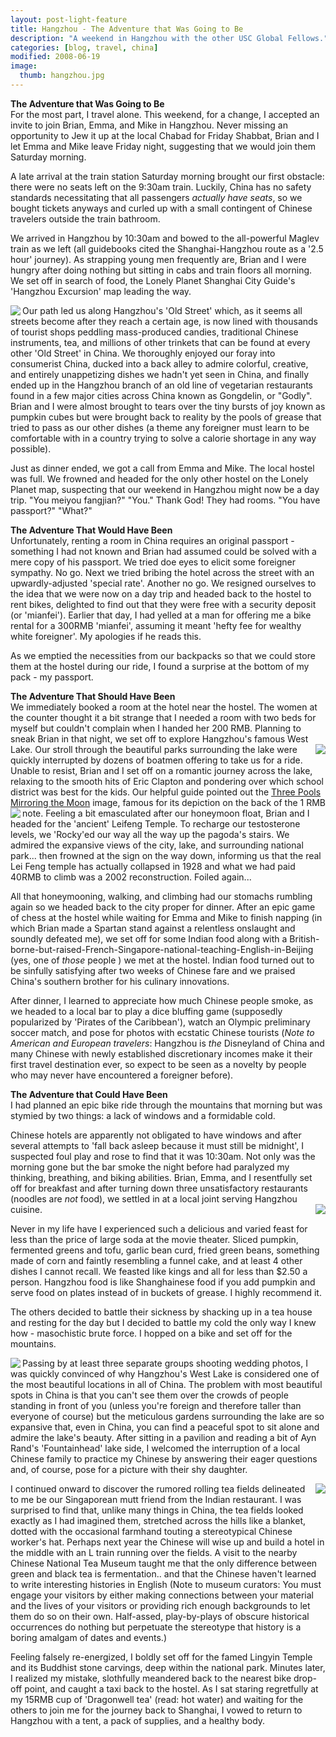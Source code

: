 ```yaml
---
layout: post-light-feature
title: Hangzhou - The Adventure that Was Going to Be
description: "A weekend in Hangzhou with the other USC Global Fellows."
categories: [blog, travel, china]
modified: 2008-06-19
image:
  thumb: hangzhou.jpg
---
```

<strong>The Adventure that Was Going to Be</strong><br>
For the most part, I travel alone.  This weekend, for a change, I accepted an invite to join Brian, Emma, and Mike in Hangzhou.  Never missing an opportunity to Jew it up at the local Chabad for Friday Shabbat, Brian and I let Emma and Mike leave Friday night, suggesting that we would join them Saturday morning.

A late arrival at the train station Saturday morning brought our first obstacle: there were no seats left on the 9:30am train.  Luckily, China has no safety standards necessitating that all passengers <em>actually have seats</em>, so we bought tickets anyways and curled up with a small contingent of Chinese travelers outside the train bathroom.

We arrived in Hangzhou by 10:30am and bowed to the all-powerful Maglev train as we left (all guidebooks cited the Shanghai-Hangzhou route as a '2.5 hour' journey).  As strapping young men frequently are, Brian and I were hungry after doing nothing but sitting in cabs and train floors all morning.  We set off in search of food, the Lonely Planet Shanghai City Guide's 'Hangzhou Excursion' map leading the way.

<a href="http://picasaweb.google.com/nomad2124/Hangzhou/photo#5213127416488754338"><img src="http://lh5.ggpht.com/nomad2124/SFi_w9SpfKI/AAAAAAAAAOo/RT3HcreHFIY/s144/CIMG5423.JPG" align="left"/></a>Our path led us along Hangzhou's 'Old Street' which, as it seems all streets become after they reach a certain age, is now lined with thousands of tourist shops peddling mass-produced candies, traditional Chinese instruments, tea, and millions of other trinkets that can be found at every other 'Old Street' in China.  We thoroughly enjoyed our foray into consumerist China, ducked into a back alley to admire colorful, creative, and entirely unappetizing dishes we hadn't yet seen in China, and finally ended up in the Hangzhou branch of an old line of vegetarian restaurants found in a few major cities across China known as Gongdelin, or "Godly".  Brian and I were almost brought to tears over the tiny bursts of joy known as pumpkin cubes but were brought back to reality by the pools of grease that tried to pass as our other dishes (a theme any foreigner must learn to be comfortable with in a country trying to solve a calorie shortage in any way possible).

Just as dinner ended, we got a call from Emma and Mike.  The local hostel was full.  We frowned and headed for the only other hostel on the Lonely Planet map, suspecting that our weekend in Hangzhou might now be a day trip.
"You meiyou fangjian?"
"You."
Thank God!  They had rooms.
"You have passport?"
"What?"

<strong>The Adventure That Would Have Been</strong><br>
Unfortunately, renting a room in China requires an original passport - something I had not known and Brian had assumed could be solved with a mere copy of his passport.  We tried doe eyes to elicit some foreigner sympathy.  No go.  Next we tried bribing the hotel across the street with an upwardly-adjusted 'special rate'.  Another no go.
We resigned ourselves to the idea that we were now on a day trip and headed back to the hostel to rent bikes, delighted to find out that they were free with a security deposit (or 'mianfei').  Earlier that day, I had yelled at a man for offering me a bike rental for a 300RMB 'mianfei', assuming it meant 'hefty fee for wealthy white foreigner'.  My apologies if he reads this.

As we emptied the necessities from our backpacks so that we could store them at the hostel during our ride, I found a surprise at the bottom of my pack - my passport.

<strong>The Adventure That Should Have Been</strong><br>
We immediately booked a room at the hotel near the hostel.  The women at the counter thought it a bit strange that I needed a room with two beds for myself but couldn't complain when I handed her 200 RMB.  Planning to sneak Brian in that night, we set off to explore Hangzhou's famous West Lake.
<a href="http://picasaweb.google.com/nomad2124/Hangzhou/photo#5213119031093585074"><img src="http://lh5.ggpht.com/nomad2124/SFi4I3QpZLI/AAAAAAAAALU/HWDj6QHJp_k/s144/CIMG5433.JPG" align="right" /></a>
Our stroll through the beautiful parks surrounding the lake were quickly interrupted by dozens of boatmen offering to take us for a ride.  Unable to resist, Brian and I set off on a romantic journey across the lake, relaxing to the smooth hits of Eric Clapton and pondering over which school district was best for the kids.   Our helpful guide pointed out the <a href="http://www.chinaodysseytours.com/special-topic-about-china/sceneries-on-rmb-banknotes.html">Three Pools Mirroring the Moon</a> image, famous for its depiction on the back of the 1 RMB note.
<a href="http://picasaweb.google.com/nomad2124/Hangzhou/photo#5213119153512153890"><img src="http://lh4.ggpht.com/nomad2124/SFi4P_TggyI/AAAAAAAAAL0/48l6YNYyI0Q/s144/CIMG5445.JPG" align="left" /></a>
Feeling a bit emasculated after our honeymoon float, Brian and I headed for the 'ancient' Leifeng Temple.   To recharge our testosterone levels, we 'Rocky'ed our way all the way up the pagoda's stairs.  We admired the expansive views of the city, lake, and surrounding national park... then frowned at the sign on the way down, informing us that the real Lei Feng temple has actually collapsed in 1928 and what we had paid 40RMB to climb was a 2002 reconstruction.  Foiled again...

All that honeymooning, walking, and climbing had our stomachs rumbling again so we headed back to the city proper for dinner.  After an epic game of chess at the hostel while waiting for Emma and Mike to finish napping (in which Brian made a Spartan stand against a relentless onslaught and soundly defeated me), we set off for some Indian food along with a British-borne-but-raised-French-Singapore-national-teaching-English-in-Beijing (yes, one of <em>those </em>people ) we met at the hostel.  Indian food turned out to be sinfully satisfying after two weeks of Chinese fare and we praised China's southern brother for his culinary innovations.

After dinner, I learned to appreciate how much Chinese people smoke, as we headed to a local bar to play a dice bluffing game (supposedly popularized by 'Pirates of the Caribbean'), watch an Olympic preliminary soccer match, and pose for photos with ecstatic Chinese tourists (<em>Note to American and European travelers</em>: Hangzhou is <em>the </em>Disneyland of China and many Chinese with newly established discretionary incomes make it their first travel destination ever, so expect to be seen as a novelty by people who may never have encountered a foreigner before).

<strong>The Adventure that Could Have Been</strong><br>
I had planned an epic bike ride through the mountains that morning but was stymied by two things: a lack of windows and a formidable cold.

Chinese hotels are apparently not obligated to have windows and after several attempts to 'fall back asleep because it must still be midnight', I suspected foul play and rose to find that it was 10:30am.  Not only was the morning gone but the bar smoke the night before had paralyzed my thinking, breathing, and biking abilities.  Brian, Emma, and I resentfully set off for breakfast and after turning down three unsatisfactory restaurants (noodles are <em>not </em>food), we settled in at a local joint serving Hangzhou cuisine.  <a href="http://picasaweb.google.com/nomad2124/Hangzhou/photo#5213119166686501698"><img src="http://lh5.ggpht.com/nomad2124/SFi4QwYhG0I/AAAAAAAAAL8/0pz05xQt4E8/s144/CIMG5451.JPG" align="right"/></a>

Never in my life have I experienced such a delicious and varied feast for less than the price of large soda at the movie theater.  Sliced pumpkin, fermented greens and tofu, garlic bean curd, fried green beans, something made of corn and faintly resembling a funnel cake, and at least 4 other dishes I cannot recall.  We feasted like kings and all for less than $2.50 a person.  Hangzhou food is like Shanghainese food if you add pumpkin and serve food on plates instead of in buckets of grease.  I highly recommend it.

The others decided to battle their sickness by shacking up in a tea house and resting for the day but I decided to battle my cold the only way I knew how - masochistic brute force.  I hopped on a bike and set off for the mountains.

<a href="http://picasaweb.google.com/nomad2124/Hangzhou/photo#5213119223402822130"><img src="http://lh4.ggpht.com/nomad2124/SFi4UDqvefI/AAAAAAAAAMM/xe-WiSfmy4M/s144/CIMG5454.JPG" align="left" /></a>Passing by at least three separate groups shooting wedding photos, I was quickly convinced of why Hangzhou's West Lake is considered one of the most beautiful locations in all of China.  The problem with most beautiful spots in China is that you can't see them over the crowds of people standing in front of you (unless you're foreign and therefore taller than everyone of course) but the meticulous gardens surrounding the lake are so expansive that, even in China, you can find a peaceful spot to sit alone and admire the lake's beauty.  After sitting in a pavilion and reading a bit of Ayn Rand's 'Fountainhead' lake side, I welcomed the interruption of a local Chinese family to practice my Chinese by answering their eager questions and, of course, pose for a picture with their shy daughter.

<a href="http://picasaweb.google.com/nomad2124/Hangzhou/photo#5213119374104119138"><img src="http://lh6.ggpht.com/nomad2124/SFi4c1Eux2I/AAAAAAAAAM4/Gn_tLoQPL4k/s144/CIMG5460.JPG" align="right"/></a>I continued onward to discover the rumored rolling tea fields delineated to me be our Singaporean mutt friend from the Indian restaurant.  I was surprised to find that, unlike many things in China, the tea fields looked exactly as I had imagined them, stretched across the hills like a blanket, dotted with the occasional farmhand touting a stereotypical Chinese worker's hat.  Perhaps next year the Chinese will wise up and build a hotel in the middle with an L train running over the fields.  A visit to the nearby Chinese National Tea Museum taught me that the only difference between green and black tea is fermentation.. and that the Chinese haven't learned to write interesting histories in English (Note to museum curators:  You must engage your visitors by either making connections between your material and the lives of your visitors or providing rich enough backgrounds to let them do so on their own.  Half-assed, play-by-plays of obscure historical occurrences do nothing but perpetuate the stereotype that history is a boring amalgam of dates and events.)

Feeling falsely re-energized, I boldly set off for the famed Lingyin Temple and its Buddhist stone carvings, deep within the national park.  Minutes later, I realized my mistake, slothfully meandered back to the nearest bike drop-off point, and caught a taxi back to the hostel.  As I sat staring regretfully at my 15RMB cup of 'Dragonwell tea' (read: hot water) and waiting for the others to join me for the journey back to Shanghai, I vowed to return to Hangzhou with a tent, a pack of supplies, and a healthy body.